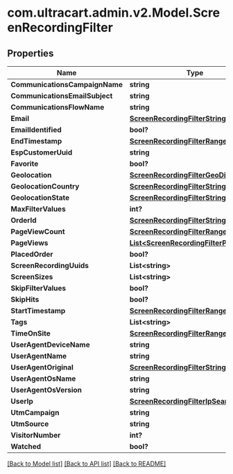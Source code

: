 # com.ultracart.admin.v2.Model.ScreenRecordingFilter
## Properties

Name | Type | Description | Notes
------------ | ------------- | ------------- | -------------
**CommunicationsCampaignName** | **string** |  | [optional] 
**CommunicationsEmailSubject** | **string** |  | [optional] 
**CommunicationsFlowName** | **string** |  | [optional] 
**Email** | [**ScreenRecordingFilterStringSearch**](ScreenRecordingFilterStringSearch.md) |  | [optional] 
**EmailIdentified** | **bool?** |  | [optional] 
**EndTimestamp** | [**ScreenRecordingFilterRangeDate**](ScreenRecordingFilterRangeDate.md) |  | [optional] 
**EspCustomerUuid** | **string** |  | [optional] 
**Favorite** | **bool?** |  | [optional] 
**Geolocation** | [**ScreenRecordingFilterGeoDistance**](ScreenRecordingFilterGeoDistance.md) |  | [optional] 
**GeolocationCountry** | [**ScreenRecordingFilterStringSearch**](ScreenRecordingFilterStringSearch.md) |  | [optional] 
**GeolocationState** | [**ScreenRecordingFilterStringSearch**](ScreenRecordingFilterStringSearch.md) |  | [optional] 
**MaxFilterValues** | **int?** |  | [optional] 
**OrderId** | [**ScreenRecordingFilterStringSearch**](ScreenRecordingFilterStringSearch.md) |  | [optional] 
**PageViewCount** | [**ScreenRecordingFilterRangeInteger**](ScreenRecordingFilterRangeInteger.md) |  | [optional] 
**PageViews** | [**List&lt;ScreenRecordingFilterPageView&gt;**](ScreenRecordingFilterPageView.md) |  | [optional] 
**PlacedOrder** | **bool?** |  | [optional] 
**ScreenRecordingUuids** | **List&lt;string&gt;** |  | [optional] 
**ScreenSizes** | **List&lt;string&gt;** |  | [optional] 
**SkipFilterValues** | **bool?** |  | [optional] 
**SkipHits** | **bool?** |  | [optional] 
**StartTimestamp** | [**ScreenRecordingFilterRangeDate**](ScreenRecordingFilterRangeDate.md) |  | [optional] 
**Tags** | **List&lt;string&gt;** |  | [optional] 
**TimeOnSite** | [**ScreenRecordingFilterRangeInteger**](ScreenRecordingFilterRangeInteger.md) |  | [optional] 
**UserAgentDeviceName** | **string** |  | [optional] 
**UserAgentName** | **string** |  | [optional] 
**UserAgentOriginal** | [**ScreenRecordingFilterStringSearch**](ScreenRecordingFilterStringSearch.md) |  | [optional] 
**UserAgentOsName** | **string** |  | [optional] 
**UserAgentOsVersion** | **string** |  | [optional] 
**UserIp** | [**ScreenRecordingFilterIpSearch**](ScreenRecordingFilterIpSearch.md) |  | [optional] 
**UtmCampaign** | **string** |  | [optional] 
**UtmSource** | **string** |  | [optional] 
**VisitorNumber** | **int?** |  | [optional] 
**Watched** | **bool?** |  | [optional] 


[[Back to Model list]](../README.md#documentation-for-models) [[Back to API list]](../README.md#documentation-for-api-endpoints) [[Back to README]](../README.md)


